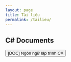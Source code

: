 ```yaml
---
layout: page
title: Tài liệu
permalink: /tailieu/
---
```

<h2><b>C# Documents</b></h2>
<button type="button" href="/doc/NgonngulaptrinhCSharp.pdf" class="btn">[DOC] Ngôn ngữ lập trình C# </button>